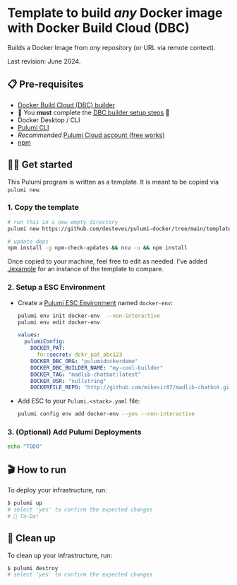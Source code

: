 # Template to build *any* Docker image with Docker Build Cloud (DBC)

Builds a Docker Image from *any* repository (or URL via remote context).

Last revision: June 2024.

## 📋 Pre-requisites

- [Docker Build Cloud (DBC) builder](https://build.docker.com/)
- 🚨 You **must** complete the [DBC builder setup steps](https://docs.docker.com/build/cloud/setup/#steps) 🚨
- Docker Desktop / CLI
- [Pulumi CLI](https://www.pulumi.com/docs/get-started/install/)
- *Recommended* [Pulumi Cloud account (free works)](https://app.pulumi.com/signup)
- [npm](https://www.npmjs.com/get-npm)

## 👩‍🏫 Get started

This Pulumi program is written as a template. It is meant to be copied via `pulumi new`.

### 1. Copy the template

```bash
# run this in a new empty directory
pulumi new https://github.com/desteves/pulumi-docker/tree/main/template

# update deps
npm install -g npm-check-updates && ncu -u && npm install
```

Once copied to your machine, feel free to edit as needed. I've added [./example](./example/) for an instance of the template to compare.

### 2. Setup a ESC Environment

- Create a [Pulumi ESC Environment](https://www.pulumi.com/docs/esc/) named `docker-env`:

  ```bash
  pulumi env init docker-env  --non-interactive
  pulumi env edit docker-env
  ```

  ```yaml
  values:
    pulumiConfig:
      DOCKER_PAT:
        fn::secret: dckr_pat_abc123
      DOCKER_DBC_ORG: "pulumidockerdemo"
      DOCKER_DBC_BUILDER_NAME: "my-cool-builder"
      DOCKER_TAG: "madlib-chatbot:latest"
      DOCKER_USR: "nullstring"
      DOCKERFILE_REPO: "http://github.com/mikesir87/madlib-chatbot.git"
  ```

- Add ESC to your `Pulumi.<stack>.yaml` file:

  ```bash
  pulumi config env add docker-env --yes --non-interactive
  ```

### 3. (Optional) Add Pulumi Deployments

```bash
echo "TODO"
```

## 🎬 How to run

To deploy your infrastructure, run:

```bash
$ pulumi up
# select 'yes' to confirm the expected changes
# 🎉 Ta-Da!
```

## 🧹 Clean up

To clean up your infrastructure, run:

```bash
$ pulumi destroy
# select 'yes' to confirm the expected changes
```
